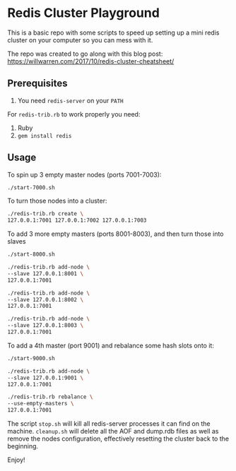 # Redis Cluster Playground

This is a basic repo with some scripts to speed up setting up a mini redis cluster on your computer so you can mess with it.

The repo was created to go along with this blog post: <https://willwarren.com/2017/10/redis-cluster-cheatsheet/>

## Prerequisites

1. You need `redis-server` on your `PATH`

For `redis-trib.rb` to work properly you need:

1. Ruby
1. `gem install redis`

## Usage

To spin up 3 empty master nodes (ports 7001-7003):

```bash
./start-7000.sh
```

To turn those nodes into a cluster:

```bash
./redis-trib.rb create \
127.0.0.1:7001 127.0.0.1:7002 127.0.0.1:7003
```

To add 3 more empty masters (ports 8001-8003), and then turn those into slaves

```bash
./start-8000.sh

./redis-trib.rb add-node \
--slave 127.0.0.1:8001 \
127.0.0.1:7001

./redis-trib.rb add-node \
--slave 127.0.0.1:8002 \
127.0.0.1:7001

./redis-trib.rb add-node \
--slave 127.0.0.1:8003 \
127.0.0.1:7001
```

To add a 4th master (port 9001) and rebalance some hash slots onto it:

```bash
./start-9000.sh

./redis-trib.rb add-node \
--slave 127.0.0.1:9001 \
127.0.0.1:7001

./redis-trib.rb rebalance \
--use-empty-masters \
127.0.0.1:7001
```

The script `stop.sh` will kill all redis-server processes it can find on the machine. `cleanup.sh` will delete all the AOF and dump.rdb files as well as remove the nodes configuration, effectively resetting the cluster back to the beginning.

Enjoy!

